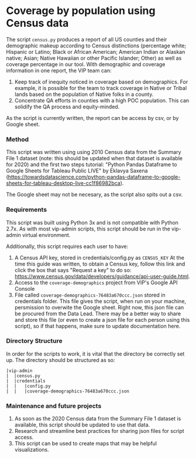# Coverage by population using Census data
The script `census.py` produces a report of all US counties and their demographic makeup according to Census distinctions (percentage white; Hispanic or Latino; Black or African American; American Indian or Alaskan native; Asian; Native Hawaiian or other Pacific Islander; Other) as well as coverage percentage in our tool. With demographic and coverage information in one report, the VIP team can:
1. Keep track of inequity noticed in coverage based on demographics. For example, it is possible for the team to track coverage in Native or Tribal lands based on the population of Native folks in a county.
2. Concentrate QA efforts in counties with a high POC population. This can solidify the QA process and equity-minded. 

As the script is currently written, the report can be access by csv, or by Google sheet.

### Method
This script was written using using 2010 Census data from the Summary File 1 dataset (note: this should be updated when that dataset is available for 2020) and the first two steps tutorial: "Python Pandas Dataframe to Google Sheets for Tableau Public LIVE" by Eklavya Saxena (https://towardsdatascience.com/python-pandas-dataframe-to-google-sheets-for-tableau-desktop-live-cc1f86982bca).

The Google sheet may not be necesary, as the script also spits out a csv.

### Requirements
This script was built using Python 3x and is not compatible with Python 2.7x. As with most vip-admin scripts, this script should be run in the vip-admin virtual environment.

Additionally, this script requires each user to have:
1. A Census API key, stored in credentials/config.py as `CENSUS_KEY`
At the time this guide was written, to obtain a Census key, follow this link and click the box that says "Request a key" to do so: https://www.census.gov/data/developers/guidance/api-user-guide.html.
2. Access to the `coverage-demographics` project from VIP's Google API Console
3. File called `coverage-demographics-76483a670ccc.json` stored in credentials folder. This file gives the script, when run on your machine, persmission to overwite the Google sheet. Right now, this json file can be procured from the Data Lead. There may be a better way to share and store this file (or even to create a json file for each person using this script), so if that happens, make sure to update documentation here.

### Directory Structure
In order for the scripts to work, it is vital that the directory be correctly set up. The directory should be structured as so:
```
|vip-admin
|  |census.py
|  |credentials
|  |   |config.py
|  |   |coverage-demographics-76483a670ccc.json
```

### Maintenance and future projects
1. As soon as the 2020 Census data from the Summary File 1 dataset is available, this script should be updated to use that data.
2. Research and streamline best practices for sharing json files for script access.
3. This script can be used to create maps that may be helpful visualizations.